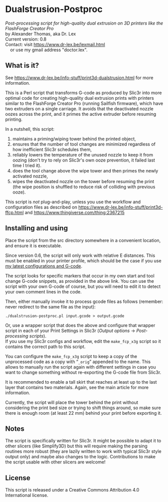 # Dualstrusion-Postproc
*Post-processing script for high-quality dual extrusion on 3D printers like the FlashForge Creator Pro*<br>
by Alexander Thomas, aka Dr. Lex<br>
Current version: 0.8<br>
Contact: visit <https://www.dr-lex.be/lexmail.html><br>
&nbsp;&nbsp;&nbsp;&nbsp;or use my gmail address "doctor.lex".


## What is it?
See <https://www.dr-lex.be/info-stuff/print3d-dualstrusion.html> for more information.

This is a Perl script that transforms G-code as produced by Slic3r into more optimal code for creating high-quality dual extrusion prints with printers similar to the FlashForge Creator Pro (running Sailfish firmware), which have two extruders on a single carriage. It avoids that the deactivated nozzle oozes across the print, and it primes the active extruder before resuming printing.

In a nutshell, this script:
1. maintains a priming/wiping tower behind the printed object,
2. ensures that the number of tool changes are minimized regardless of how inefficient Slic3r schedules them,
3. reliably lowers the temperature of the unused nozzle to keep it from oozing (don't try to rely on Slic3r's own ooze prevention, it failed last time I tried it).
4. does the tool change above the wipe tower and then primes the newly activated nozzle,
5. wipes the deactivated nozzle on the tower before resuming the print (the wipe position is shuffled to reduce risk of colliding with previous ooze).

This script is *not* plug-and-play, unless you use the workflow and configuration files as described on <https://www.dr-lex.be/info-stuff/print3d-ffcp.html> and <https://www.thingiverse.com/thing:2367215>


## Installing and using
Place the script from the src directory somewhere in a convenient location, and ensure it is executable.

Since version 0.6, the script will only work with relative E distances. This must be enabled in your printer profile, which should be the case if you use [my latest configurations and G-code](https://www.thingiverse.com/thing:2367215).

The script looks for specific markers that occur in my own start and tool change G-code snippets, as provided in the above link. You can use the script with your own G-code of course, but you will need to edit it to detect your own comment lines in the code.

Then, either manually invoke it to process gcode files as follows (remember: never redirect to the same file as the input):
```
./dualstrusion-postproc.pl input.gcode > output.gcode
```
Or, use a wrapper script that does the above and configure that wrapper script in each of your Print Settings in Slic3r (*Output options* → *Post-processing scripts*).  
If you use my Slic3r configs and workflow, edit the `make_fcp_x3g` script so it contains the correct path to this script.

You can configure the `make_fcp_x3g` script to keep a copy of the unprocessed code as a copy with “`_orig`” appended to the name. This allows to manually run the script again with different settings in case you want to change something without re-exporting the G-code file from Slic3r.

It is recommended to enable a tall skirt that reaches at least up to the last layer that contains two materials. Again, see the main article for more information.

Currently, the script will place the tower behind the print without considering the print bed size or trying to shift things around, so make sure there is enough room (at least 22 mm) behind your print before exporting it.

## Notes
The script is specifically written for Slic3r. It might be possible to adapt it to other slicers (like Simplify3D) but this will require making the parsing routines more robust (they are lazily written to work with typical Slic3r style output only) and maybe also changes to the logic. Contributions to make the script usable with other slicers are welcome!

## License
This script is released under a Creative Commons Attribution 4.0 International license.
